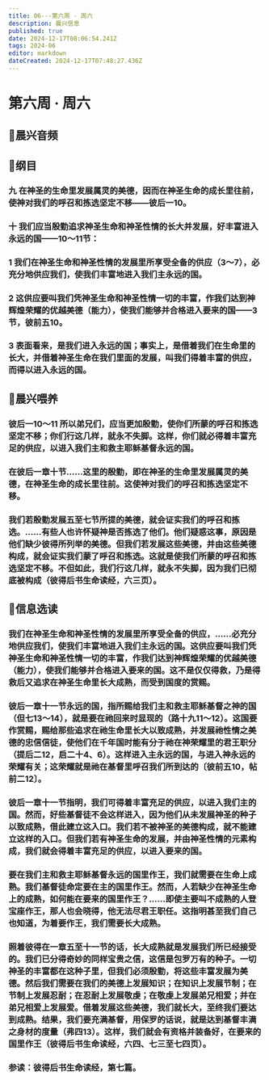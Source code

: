 ```yaml
---
title: 06---第六周 · 周六
description: 晨兴信息
published: true
date: 2024-12-17T08:06:54.241Z
tags: 2024-06
editor: markdown
dateCreated: 2024-12-17T07:48:27.436Z
---
```


# 第六周 · 周六

## 🎵晨兴音频


## 📖纲目

### 九    在神圣的生命里发展属灵的美德，因而在神圣生命的成长里往前，使神对我们的呼召和拣选坚定不移——彼后一10。

### 十    我们应当殷勤追求神圣生命和神圣性情的长大并发展，好丰富进入永远的国——10～11节：

### 1    我们在神圣生命和神圣性情的发展里所享受全备的供应（3～7），必充分地供应我们，使我们丰富地进入我们主永远的国。

### 2    这供应要叫我们凭神圣生命和神圣性情一切的丰富，作我们达到神辉煌荣耀的优越美德（能力），使我们能够并合格进入要来的国——3节，彼前五10。

### 3    表面看来，是我们进入永远的国；事实上，是借着我们在生命里的长大，并借着神圣生命在我们里面的发展，叫我们得着丰富的供应，而得以进入永远的国。

## 📖晨兴喂养

### 彼后一10～11    所以弟兄们，应当更加殷勤，使你们所蒙的呼召和拣选坚定不移；你们行这几样，就永不失脚。这样，你们就必得着丰富充足的供应，以进入我们主和救主耶稣基督永远的国。

### 在彼后一章十节……这里的殷勤，即在神圣的生命里发展属灵的美德，在神圣生命的成长里往前。这使神对我们的呼召和拣选坚定不移。

### 我们若殷勤发展五至七节所提的美德，就会证实我们的呼召和拣选。……有些人也许怀疑神是否拣选了他们。他们疑惑这事，原因是他们缺少彼得所列举的美德。但我们若发展这些美德，并由这些美德构成，就会证实我们蒙了呼召和拣选。这就是使我们所蒙的呼召和拣选坚定不移。不但如此，我们行这几样，就永不失脚，因为我们已彻底被构成（彼得后书生命读经，六三页）。

## 📖信息选读

### 我们在神圣生命和神圣性情的发展里所享受全备的供应，……必充分地供应我们，使我们丰富地进入我们主永远的国。这供应要叫我们凭神圣生命和神圣性情一切的丰富，作我们达到神辉煌荣耀的优越美德（能力），使我们能够并合格进入要来的国。这不是仅仅得救，乃是得救后又追求在神圣生命里长大成熟，而受到国度的赏赐。

### 彼后一章十一节永远的国，指所赐给我们主和救主耶稣基督之神的国（但七13～14），就是要在祂回来时显现的（路十九11～12）。这国要作赏赐，赐给那些追求在祂生命里长大以致成熟，并发展祂性情之美德的忠信信徒，使他们在千年国时能有分于祂在神荣耀里的君王职分（提后二12，启二十4、6）。这样进入主永远的国，与进入神永远的荣耀有关；这荣耀就是祂在基督里呼召我们所到达的〔彼前五10，帖前二12〕。

### 彼后一章十一节指明，我们可得着丰富充足的供应，以进入我们主的国。然而，好些基督徒不会这样进入，因为他们从未发展神圣的种子以致成熟，借此建立这入口。我们若不被神圣的美德构成，就不能建立这样的入口。但我们若有神圣生命的发展，并由神圣性情的元素构成，我们就会得着丰富充足的供应，以进入要来的国。

### 要在我们主和救主耶稣基督永远的国里作王，我们就需要在生命上成熟。我们基督徒命定要在主的国里作王。然而，人若缺少在神圣生命上的成熟，如何能在要来的国里作王？……即使主要叫不成熟的人登宝座作王，那人也会晓得，他无法尽君王职任。这指明甚至我们自己也知道，为着要作王，我们需要长大成熟。

### 照着彼得在一章五至十一节的话，长大成熟就是发展我们所已经接受的。我们已分得奇妙的同样宝贵之信，这信是包罗万有的种子。一切神圣的丰富都在这种子里，但我们必须殷勤，将这些丰富发展为美德。然后我们需要在我们的美德上发展知识；在知识上发展节制；在节制上发展忍耐；在忍耐上发展敬虔；在敬虔上发展弟兄相爱；并在弟兄相爱上发展爱。借着发展这些美德，我们就长大，至终我们要达到成熟。结果，我们要充满基督，用保罗的话说，就是达到基督丰满之身材的度量（弗四13）。这样，我们就会有资格并装备好，在要来的国里作王（彼得后书生命读经，六四、七三至七四页）。

### 参读：彼得后书生命读经，第七篇。
<!-- Google tag (gtag.js) -->
<script async src="https://www.googletagmanager.com/gtag/js?id=G-1P8709Z16T"></script>
<script>
  window.dataLayer = window.dataLayer || [];
  function gtag(){dataLayer.push(arguments);}
  gtag('js', new Date());

  gtag('config', 'G-1P8709Z16T');
</script>